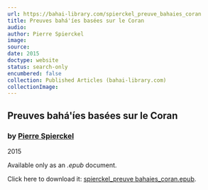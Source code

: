 ```yaml
---
url: https://bahai-library.com/spierckel_preuve_bahaies_coran
title: Preuves bahá'íes basées sur le Coran
audio: 
author: Pierre Spierckel
image: 
source: 
date: 2015
doctype: website
status: search-only
encumbered: false
collection: Published Articles (bahai-library.com)
collectionImage: 
---
```



## Preuves bahá'íes basées sur le Coran

### by [Pierre Spierckel](https://bahai-library.com/author/Pierre+Spierckel)

2015


Available only as an _.epub_ document.

Click here to download it: [spierckel\_preuve bahaies\_coran.epub](https://bahai-library.com/docs/s/spierckel_preuve%20bahaies_coran.epub).